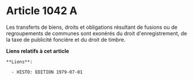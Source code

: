 # Article 1042 A

Les transferts de biens, droits et obligations résultant de fusions ou de regroupements de communes sont exonérés du droit
d'enregistrement, de la taxe de publicité foncière et du droit de timbre.

**Liens relatifs à cet article**

	**Liens**:

	  - HISTO: EDITION 1979-07-01
